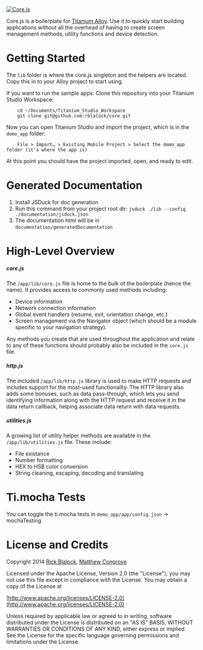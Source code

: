 [![Core.js](https://github.com/rblalock/core/raw/master/corejs.png)](https://github.com/mcongrove/core)

Core.js is a boilerplate for [Titanium Alloy](https://github.com/appcelerator/alloy). Use it to quickly start building applications without all the overhead of having to create screen management methods, utility functions and device detection.

Getting Started
===============

The `lib` folder is where the core.js singleton and the helpers are located.  Copy this in to
your Alloy project to start using.

If you want to run the sample apps: Clone this repository into your Titanium Studio Workspace:

```
	cd ~/Documents/Titanium_Studio_Workspace
	git clone git@github.com:rblalock/core.git
```

Now you can open Titanium Studio and import the project, which is in the `demo_app` folder:

```
	File > Import… > Existing Mobile Project > Select the demo_app folder (it's where the app is)
```

At this point you should have the project imported, open, and ready to edit.

Generated Documentation
===================

1. Install JSDuck for doc generation
2. Run this command from your project root dir: `jsduck ./lib --config ./documentation/jsduck.json`
3. The documentation html will be in `documentation/generatedDocumentation`

High-Level Overview
===================

##### core.js

The `/app/lib/core.js` file is home to the bulk of the boilerplate (hence the name). It provides access to commonly used methods including:

 * Device information
 * Network connection information
 * Global event handlers (resume, exit, orientation change, etc.)
 * Screen management via the Navigator object (which should be a module specific to your navigation
 strategy).

Any methods you create that are used throughout the application and relate to any of these functions should probably also be included in the `core.js` file.

##### http.js

The included `/app/lib/http.js` library is used to make HTTP requests and includes support for the most-used functionality. The HTTP library also adds some bonuses, such as data pass-through, which lets you send identifying information along with the HTTP request and receive it in the data return callback, helping associate data return with data requests.

##### utilities.js

A growing list of utility helper methods are available in the `/app/lib/utilities.js` file. These include:

 * File existance
 * Number formatting
 * HEX to HSB color conversion
 * String cleaning, escaping, decoding and translating

Ti.mocha Tests
===================
You can toggle the ti.mocha tests in `demo_app/app/config.json` -> mochaTesting

License and Credits
===================

Copyright 2014 [Rick Blalock](https://github.com/rblalock), [Matthew Congrove](https://github.com/mcongrove)

Licensed under the Apache License, Version 2.0 (the "License");
you may not use this file except in compliance with the License.
You may obtain a copy of the License at

   [http://www.apache.org/licenses/LICENSE-2.0](http://www.apache.org/licenses/LICENSE-2.0)

Unless required by applicable law or agreed to in writing, software
distributed under the License is distributed on an "AS IS" BASIS,
WITHOUT WARRANTIES OR CONDITIONS OF ANY KIND, either express or implied.
See the License for the specific language governing permissions and
limitations under the License.

